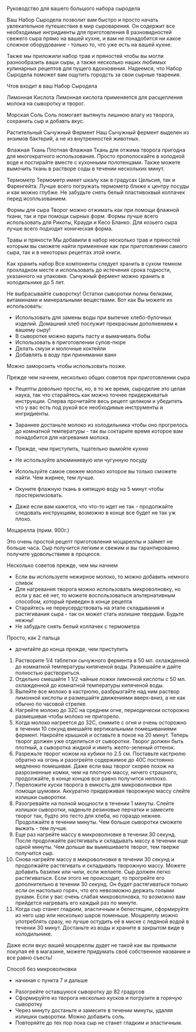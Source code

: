 Руководство для вашего большого набора сыродела

Ваш Набор Сыродела позволит вам быстро и просто начать увлекательное путешествие в мир сыроварения.
Он содержит все необходимые ингридиенты для приготовления 8 разновидностей свежего сыра прямо на вашей кухне, и вам не понадобится ни какое сложное оборудование - только то, что уже есть на вашей кухне.

Также мы приложили набор трав и пряностей чтобы вы могли разнообразить ваши сыры, а также несколько наших любимых кулинарных рецептов для пущего вдохновения. Надеемся, что Набор Сыродела поможет вам ощутить городсть за свои сырные  тварения.

Чтов входит в ваш Набор Сыродела

Лимонная Кислота
Лимонная кислота применяется для расщепления молока на сыворотку и творог.

Морская Соль
Соль помогает вытянуть лишнюю влагу из творога, сохранить сыр и добавть вкус.

Растительный Сычужный Фермент
Наш Сычужный фермент выделен из энзимов бактерий, а не из внутренностей животных.

Флажная Ткань
Плотная Флажная Ткань для отжима творога пригодна для многократного использования. Просто прополоскайте в холодной воде и постирайте вместе с кухонными полотенцами. Также можете вымочить ткань в растворе соды в течении нескольких минут.

Термометр
Термометр имеет шкалу как в градусах Цельсия, так и Фаренгейта. Лучше всего погружать термометр ближе к центру посуды и как можно глубже. Не забудьте снять белый пластивоквый колпачек перед исопльзованием.

Формы для сыра
Творог можно отжимать как при помощи флажной ткани, так и при помощи сырных форм. Формы лучше всего использовать для Рикоты, Крауди и Кесо Бланко. Для козьего сыра лучше всего подходит коническая форма.

Травы и пряности
Мы добавили в набор несколько трав и пряностей которым вы сможете найти применение как при приготовлении самого сыра, так и в некоторых рецептах этой книги.











Как хранить набор
Все компоненты следует хранить в сухом темном прохладном месте и использовать до истечения срока годности, указанного на упаковке.
Сычужный фермент можно хранить в холодильнике до 5 лет.

Не выбрасывайте сыворотку!
Остатки сыворотки полны белками, витаминами и минеральными веществами. Вот как Вы можете их использовать:

* Использовать для замены воды при выпечке хлебо-булочных изделий. Домашний хлеб послужит прекрасным дополнением к вашему сыру!
* В сыворотке можно варить пасту и вымачивать бобы
* Использовать в приготовлении супов-пюре
* Делать смузи и молочные коктейли
* Добавлять в воду при принимании ванн

Можно заморозить чтобы использовать позже.


Прежде чем начнем, несколько общих советов при приготовлении сыра

* Рецепты довольно просты, но, в то же время, сыроделие это целая наука, так что старайтесь как можно точнее придерживатья инструкции. Сперва прочитайте весь рецепт целиком и убедитеть что у вас есть под рукой все необходимые инструменты и ингридиенты.

* Зараннее достаньте молоко из холодильника чтобы оно прогрелось до комнатной температуры - так вы соктарите время которое вам понадобится для нагревания молока.

* Прежде, чем приступить, тщательно вымойте кухню

* Не используйте алюминиевую или чугунную посуду

* Используйте самое свежее молоко которое вы только сможете найти. Чем жирнее, тем лучше.

* Окуните флажную ткань в кипящую воду на 5 минут чтобы простерилизовать.

* Даже если вам кажется, что что-то идет не так - продолжайте следовать инструкциям, возможно в конце все будет не так уж плохо.











Моцарелла (прим. 900г.)

Это очень простой рецепт приготовления моцареллы и займет не больше часа. Сыр получится легким и свежим и вы гарантированно получите удовольствиме в процессе.

Несколько советов прежде, чем мы начнем

* Если вы используете нежирное молоко, то можно добавить немного сливок
* Для нагревания творога можно использовать микроволновку, но если у вас её нет, то можете воспользоваться альтернативным способом, который приведен в конце рецепта
* Старайтесь не переусердствовать на этапе складывания и растягивания сыра - так он может стать излишне твердым. Будьте нежны!
* Не забудьте снять белый колпачек с термометра


Просто, как 2 пальца
- дочитайте до конца прежде, чем приступить

1. Растворите 1/4 таблетки сычужного фермента в 50 мл. охлажденной до комнатной температуры кипяченой воды. Размешайте и дайте полностью раствориться.
2. Отдельно смешайте 1 1/2 чайные ложки лимонной кислоты с 50 мл. охлажденной до комнатной температуры кипяченой воды.
3. Вылейте все молоко в кастрюлю, разбрызгайте над ним раствор лимонной кислоты и размешайте движениями вверх-вниз, а не как обычно по часовой стрелке.
4. Нагрейте молоко до 32С на среднем огне, периодически осторожно размешивая чтобы молоко не пригорело.
5. Когда молоко нагреется до 32С, снимите с огня и очень осторожно в течении 10 секунд вмешайте вертикальными помешиваниями фермент. Накройте крышкой и оставьте в покое на 20 минут. Теперь творог должен уже отделиться от сыворотки. Творог должен быть плотный, а сыворотка жидкой и иметь желто-зеленый оттенок.
6. Разрежьте творог ножом на кубики по 2.5 см. Поставьте кастрюлю обратно на огонь и разогрейте содержимое до 40С постоянно медленно помешивая. Даже если ваш творог скорее похож на разрозненные комки, чем на плотную массу, ничего страшного, продолжайте, в конце концов все равно получится неплохо.
7. Переложите куски творога в емкость для микроволновки при помощи шумовки. Аккуратно придерживая творожную массу слейте излишки сыворотки.
8. Разогревайте на полной мощности в течении 1 минуты. Слейте излишки сыворотки, наденьте резиновые перчатки и замесите творог так, будто это тесто для хлеба, но гораздо нежнее. Продолжайте в течении минуты. Чем больше сыворотки сможете выжать - тем лучше.
9. Еще раз нагрейте массу в микроволновке в течении 30 секунд. После продолжайте растягивать и складывать массу в течении еще одной минуты. Чем дольше вы вымешиваете творог, тем тверже получится сыр.
10. Снова нагрейте массу в микроволновке в течении 30 секунд и продолжайте растягивать и складывать творожную массу. Можете добавить базилик или чили, если желаете. Сыр должен легко растягиваться. Если этого не происходит, то прогрейте его дополнительно в течении 30 секунд. Он будет растягиваться только если он настолько горяч, что его невозможно держать голыми руками. Если у вас очень слабая микроволновка, то возможно вам прийдется нагревать его каждый раз по минуте.
11. Когда сыр станет гладким, эластичным и белестящим, сформируйте из него шар или несколько шаров поменьше. Моцареллу можно употреблять сразу, но лучше остудить её в миске с ледяной водой в течении 30 минут. Достаньте из воды и храните в закрытом виде в холодильнике.

Даже если вкус вашей моцареллы дудет не такой как вы привыкли покупая её в магазине, можете придумать своё собственное название и все равно съесть!

Способ без микроволновки
- начиная с пункта 7 и дальше

* Разогрейте оставшуюся сыворотку до 82 градусов
* Сформируйте из творога несколько кусков и погрузите в горячую сыворотку
* Через минуту достаньте и замесите в течении минуты, удаляя излишки сыворотки. Можно добавить соль.
* Повторяйте до тех пор пока сыр не станет гладким и эластичным.





























 
